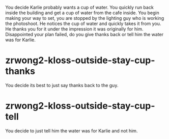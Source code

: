 You decide Karlie probably wants a cup of water. You quickly run back inside the building and get a cup of water from the cafe inside. You begin making your way to set, you are stopped by the lighting guy who is working the photoshoot. He notices the cup of water and quickly takes it from you. He thanks you for it under the impression it was originally for him. Disappointed your plan failed, do you give thanks back or tell him the water was for Karlie.
# zrwong2-kloss-outside-stay-cup-thanks
You decide its best to just say thanks back to the guy.
# zrwong2-kloss-outside-stay-cup-tell
You decide to just tell him the water was for Karlie and not him.
